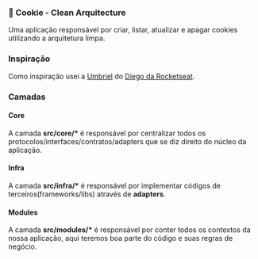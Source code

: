 ### 📝 Cookie - Clean Arquitecture

Uma aplicação responsável por criar, listar, atualizar e apagar cookies utilizando a arquitetura limpa.

### Inspiração

Como inspiração usei a [Umbriel](https://github.dev/diego3g/umbriel) do [Diego da Rocketseat](http://github.com/diego3g).

### Camadas

#### Core

A camada <strong>src/core/\*</strong> é responsável por centralizar todos os protocolos/interfaces/contratos/adapters que se diz direito do núcleo da aplicação.

#### Infra

A camada <strong>src/infra/\*</strong> é responsável por implementar códigos de terceiros(frameworks/libs) através de <strong>adapters</strong>.

#### Modules

A camada <strong>src/modules/\*</strong> é responsável por conter todos os contextos da nossa aplicação, aqui teremos boa parte do código e suas regras de negócio.
